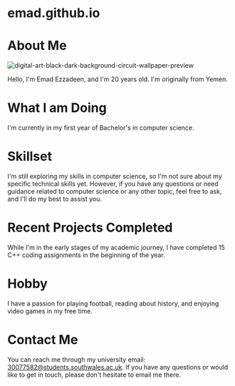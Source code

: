 # emad.github.io

# About Me
![digital-art-black-dark-background-circuit-wallpaper-preview](https://github.com/emadezzz/emad.github.io/assets/147836471/07951089-a17a-4420-977a-5f9466132cca)

Hello, I'm Emad Ezzadeen, and I'm 20 years old. I'm originally from Yemen.

# What I am Doing
I'm currently in my first year of Bachelor's in computer science.

# Skillset
I'm still exploring my skills in computer science, so I'm not sure about my specific technical skills yet. However, if you have any questions or need guidance related to computer science or any other topic, feel free to ask, and I'll do my best to assist you.

# Recent Projects Completed
While I'm in the early stages of my academic journey, I have completed 15 C++ coding assignments in the beginning of the year.

# Hobby
I have a passion for playing football, reading about history, and enjoying video games in my free time.

# Contact Me
You can reach me through my university email: 30077582@students.southwales.ac.uk. If you have any questions or would like to get in touch, please don't hesitate to email me there.
